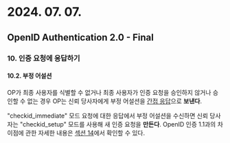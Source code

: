 # 2024. 07. 07.

## OpenID Authentication 2.0 - Final

### 10. 인증 요청에 응답하기

#### 10.2. 부정 어설션

OP가 최종 사용자를 식별할 수 없거나 최종 사용자가 인증 요청을 승인하지 않거나 승인할 수 없는 경우 OP는 신뢰 당사자에게 부정 어설션을 [간접 응답][oidc-indirect-response]으로 **보낸다**.

"checkid_immediate" 모드 요청에 대한 응답에서 부정 어설션을 수신하면 신뢰 당사자는 "checkid_setup" 모드를 사용해 새 인증 요청을 **만든다**. OpenID 인증 1.1과의 차이점에 관한 자세한 내용은 [섹션 14][oidc-section-14]에서 확인할 수 있다.



[oidc-indirect-response]: https://openid.net/specs/openid-authentication-2_0.html#indirect_comm
[oidc-section-14]: https://openid.net/specs/openid-authentication-2_0.html#compat_mode